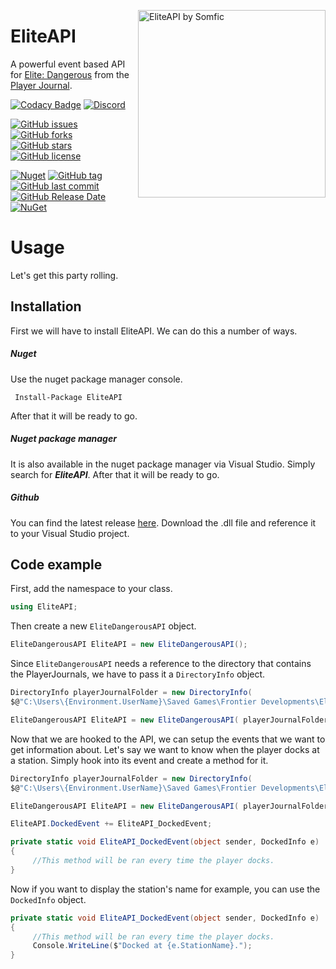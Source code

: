 <img src="https://i.imgur.com/keDXwjY.png" align="right"
     title="EliteAPI by Somfic" width="300" height="300">

# EliteAPI
A powerful event based API for [Elite: Dangerous](https://www.elitedangerous.com/) from the [Player Journal](http://edcodex.info/?m=doc).

[![Codacy Badge](https://api.codacy.com/project/badge/Grade/480f394b3d044412afb33351120253f9)](https://app.codacy.com/app/Somfic/EliteAPI?utm_source=github.com&utm_medium=referral&utm_content=Somfic/EliteAPI&utm_campaign=Badge_Grade_Dashboard) [![Discord](https://img.shields.io/discord/498422961297031168.svg)](https://discord.gg/jwpFUPZ)


[![GitHub issues](https://img.shields.io/github/issues/Somfic/EliteAPI.svg)](https://github.com/Somfic/EliteAPI/issues) [![GitHub forks](https://img.shields.io/github/forks/Somfic/EliteAPI.svg)](https://github.com/Somfic/EliteAPI/network) [![GitHub stars](https://img.shields.io/github/stars/Somfic/EliteAPI.svg)](https://github.com/Somfic/EliteAPI/stargazers) [![GitHub license](https://img.shields.io/github/license/Somfic/EliteAPI.svg)](https://github.com/Somfic/EliteAPI/blob/master/LICENSE)

[![Nuget](https://img.shields.io/nuget/v/EliteAPI.svg)](https://www.nuget.org/packages/EliteAPI/) [![GitHub tag](https://img.shields.io/github/tag/Somfic/EliteAPI.svg)](https://github.com/Somfic/EliteAPI/releases) [![GitHub last commit](https://img.shields.io/github/last-commit/Somfic/EliteAPI.svg)](https://github.com/Somfic/EliteAPI/commits/master) [![GitHub Release Date](https://img.shields.io/github/release-date/Somfic/EliteAPI.svg)](https://github.com/Somfic/EliteAPI/releases) [![NuGet](https://img.shields.io/nuget/dt/EliteAPI.svg)](https://www.nuget.org/packages/EliteAPI/)


# Usage
Let's get this party rolling.

## Installation
First we will have to install EliteAPI. We can do this a number of ways.

##### Nuget
Use the nuget package manager console.

     Install-Package EliteAPI

After that it will be ready to go.

##### Nuget package manager
It is also available in the nuget package manager via Visual Studio. Simply search for ***EliteAPI***. After that it will be ready to go.

##### Github
You can find the latest release [here](https://github.com/Somfic/EliteAPI/releases). Download the .dll file and reference it to your Visual Studio project.

## Code example
First, add the namespace to your class.
```csharp
using EliteAPI;
```
Then create a new `EliteDangerousAPI` object.
```csharp
EliteDangerousAPI EliteAPI = new EliteDangerousAPI();
```
Since `EliteDangerousAPI` needs a reference to the directory that contains the PlayerJournals, we have to pass it a `DirectoryInfo` object.
```csharp
DirectoryInfo playerJournalFolder = new DirectoryInfo(
$@"C:\Users\{Environment.UserName}\Saved Games\Frontier Developments\Elite Dangerous");

EliteDangerousAPI EliteAPI = new EliteDangerousAPI( playerJournalFolder );
```
Now that we are hooked to the API, we can setup the events that we want to get information about. Let's say we want to know when the player docks at a station. Simply hook into its event and create a method for it.
```csharp
DirectoryInfo playerJournalFolder = new DirectoryInfo(
$@"C:\Users\{Environment.UserName}\Saved Games\Frontier Developments\Elite Dangerous");

EliteDangerousAPI EliteAPI = new EliteDangerousAPI( playerJournalFolder );

EliteAPI.DockedEvent += EliteAPI_DockedEvent;
```
```csharp
private static void EliteAPI_DockedEvent(object sender, DockedInfo e)
{
     //This method will be ran every time the player docks.
}
```
Now if you want to display the station's name for example, you can use the `DockedInfo` object.
```csharp
private static void EliteAPI_DockedEvent(object sender, DockedInfo e)
{
     //This method will be ran every time the player docks.
     Console.WriteLine($"Docked at {e.StationName}.");
}
```
